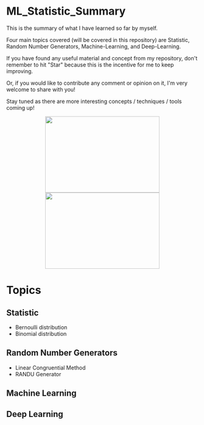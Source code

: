 # ML_Statistic_Summary

This is the summary of what I have learned so far by myself.

Four main topics covered (will be covered in this repository) are Statistic, Random Number Generators, Machine-Learning, and Deep-Learning. 

If you have found any useful material and concept from my repository, don't remember to hit "Star" because this is the incentive for me to keep improving.   

Or, if you would like to contribute any comment or opinion on it, I'm very welcome to share with you!

Stay tuned as there are more interesting concepts / techniques / tools coming up!

<p align="middle">
  <img height="200" width="300" src="https://github.com/tsenhungwu/ML_Statistic_Summary/blob/master/stat_fig.jpg" /> 
  <img height="200" width="300" src="https://github.com/tsenhungwu/ML_Statistic_Summary/blob/master/random_fig.png" /> 
</p>

# Topics 
## Statistic
* Bernoulli distribution
* Binomial distribution

## Random Number Generators
* Linear Congruential Method
* RANDU Generator

## Machine Learning

## Deep Learning
